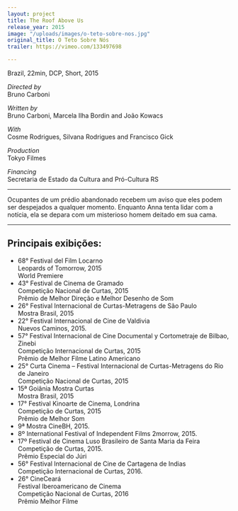 ```yaml
---
layout: project
title: The Roof Above Us
release_year: 2015
image: "/uploads/images/o-teto-sobre-nos.jpg"
original_title: O Teto Sobre Nós
trailer: https://vimeo.com/133497698

---
```

Brazil, 22min, DCP, Short, 2015

_Directed by_  
Bruno Carboni

_Written by_  
Bruno Carboni, Marcela Ilha Bordin and João Kowacs

_With_  
Cosme Rodrigues, Silvana Rodrigues and Francisco Gick

_Production_  
Tokyo Filmes

_Financing_  
Secretaria de Estado da Cultura and Pró-Cultura RS

***

Ocupantes de um prédio abandonado recebem um aviso que eles podem ser despejados a qualquer momento. Enquanto Anna tenta lidar com a notícia, ela se depara com um misterioso homem deitado em sua cama.

***

## Principais exibições:

* 68° Festival del Film Locarno  
  Leopards of Tomorrow, 2015  
  World Premiere
* 43° Festival de Cinema de Gramado  
  Competição Nacional de Curtas, 2015  
  Prêmio de Melhor Direção e Melhor Desenho de Som
* 26° Festival Internacional de Curtas-Metragens de São Paulo  
  Mostra Brasil, 2015
* 22° Festival Internacional de Cine de Valdivia  
  Nuevos Caminos, 2015.
* 57° Festival Internacional de Cine Documental y Cortometraje de Bilbao, Zinebi  
  Competição Internacional de Curtas, 2015  
  Prêmio de Melhor Filme Latino Americano
* 25° Curta Cinema – Festival Internacional de Curtas-Metragens do Rio de Janeiro  
  Competição Nacional de Curtas, 2015
* 15ª Goiânia Mostra Curtas  
  Mostra Brasil, 2015
* 17° Festival Kinoarte de Cinema, Londrina  
  Competição de Curtas, 2015  
  Prêmio de Melhor Som
* 9ª Mostra CineBH, 2015.
* 8º International Festival of Independent Films 2morrow, 2015.
* 17º Festival de Cinema Luso Brasileiro de Santa Maria da Feira  
  Competição de Curtas, 2015.  
  Prêmio Especial do Júri
* 56° Festival Internacional de Cine de Cartagena de Indias  
  Competição Internacional de Curtas, 2016.
* 26° CineCeará  
  Festival Iberoamericano de Cinema  
  Competição Nacional de Curtas, 2016  
  Prêmio Melhor Filme